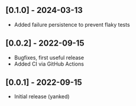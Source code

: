 ## [0.1.0] - 2024-03-13

- Added failure persistence to prevent flaky tests

## [0.0.2] - 2022-09-15

- Bugfixes, first useful release
- Added CI via GitHub Actions

## [0.0.1] - 2022-09-15

- Initial release (yanked)
